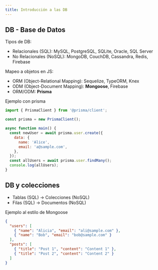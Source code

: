 ```yaml
---
title: Introducción a las DB
---
```


## DB - Base de Datos

Tipos de DB:

- Relacionales (SQL): MySQL, PostgreSQL, SQLite, Oracle, SQL Server
- No Relacionales (NoSQL): MongoDB, CouchDB, Cassandra, Redis, Firebase

Mapeo a objetos en JS:

- ORM (Object-Relational Mapping): Sequelize, TypeORM, Knex
- ODM (Object-Document Mapping): **Mongoose**, Firebase
- ORM/ODM: **Prisma**

Ejemplo con prisma

```js
import { PrismaClient } from '@prisma/client';

const prisma = new PrismaClient();

async function main() {
  const newUser = await prisma.user.create({
    data: {
      name: 'Alice',
      email: 'a@sample.com',
    },
  });
  const allUsers = await prisma.user.findMany();
  console.log(allUsers);
}
```

## DB y colecciones

- Tablas (SQL) -> Colecciones (NoSQL)
- Filas (SQL) -> Documentos (NoSQL)

Ejemplo al estilo de Mongoose

```json
{
  "users": [
    { "name": "Alicia", "email": "ali@sample.com" },
    { "name": "Bob", "email": "bob@sample.com" }
  ],
  "posts": [
    { "title": "Post 1", "content": "Content 1" },
    { "title": "Post 2", "content": "Content 2" }
  ]
}
```
